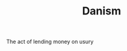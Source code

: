 ---
title: Danism
letter: D
permalink: "/definitions/bld-danism.html"
body: The act of lending money on usury
published_at: '2018-07-07'
source: Black's Law Dictionary 2nd Ed (1910)
layout: post
---